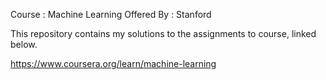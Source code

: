 Course : Machine Learning
Offered By : Stanford

This repository contains my solutions to the assignments to course, linked below.

https://www.coursera.org/learn/machine-learning
